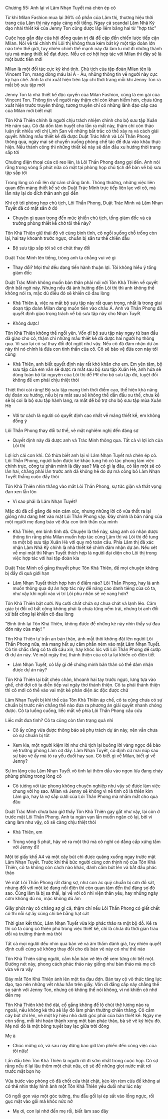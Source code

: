 




Chương 55: Anh lại vì Lâm Nhạn Tuyết mà chèn ép cô

Từ khi Milan Fashion mua lại 36% cổ phần của Lâm thị, thương hiệu thời trang của Lâm thị này ngày càng nổi tiếng. Ngay cả scandal Lâm Nhã Kỳ đạo nhái thiết kế của Jenny Ton cũng được lấp liếm bằng hai từ "hợp tác"

Cuộc họp gần đây của hội đồng quản trị đã đề cập đến chiến lược tiếp cận Milan. Nói về tài chính thì Lôi thị không thua kém bất kỳ một tập đoàn lớn nào trên thế giới, tuy nhiên chính thế mạnh này đã làm lu mờ đi những thành tựu mà mảng thiết kế đạt được. Nếu có cơ hội hợp tác với Milan thì đây sẽ là một bước tiến mới

Milan là một đối tác cực kỳ khó tính. Chủ tịch của tập đoàn Milan tên là Vincent Ton, mang dòng máu lai Á - Âu, những thông tin về người này cực kỳ hạn chế. Anh ta chỉ xuất hiện trên tạp chí thời trang mỗi khi Jenny Ton ra mắt bộ sưu tập mới

Jenny Ton là nhà thiết kế độc quyền của Milan Fashion, cũng là em gái của Vincent Ton. Thông tin về người này thậm chí còn khan hiếm hơn, chưa từng xuất hiện trước truyền thông, tương truyền chỉ có những lãnh đạo cấp cao của Milan mới biết mặt

Tôn Khả Thiên chính là người chịu trách nhiệm chính cho bộ sưu tập Xuân Hè năm sau. Cô đã dồn tâm huyết cho lần ra mắt này, thậm chí còn thảo luận rất nhiều với chị Linh San về những bất trắc có thể xảy ra và cách giải quyết. Những mẫu thiết kế đã được Duật Trác Minh và Lôi Thần Phong thông qua, ngày mai sẽ chuyển xuống phòng chế tác để đưa vào khâu thực hiện. Nếu thành công thì những thiết kế này sẽ dẫn đầu xu hướng thời trang sắp tới

Chuông điện thoại của cô reo lên, là Lôi Thần Phong đang gọi đến. Anh nói rằng trong vòng 5 phút nữa có mặt tại phòng họp chủ tịch để bàn về bộ sưu tập sắp tới

Trong lòng cô nổi lên dự cảm chẳng lành. Thông thường, những việc liên quan đến mảng thiết kế sẽ do Duật Trác Minh trực tiếp liên lạc với cô, mà lần này lại do đích thân anh gọi đến

Khi cô tới phòng họp chủ tịch, Lôi Thần Phong, Duật Trác Minh và Lâm Nhạn Tuyết đã có mặt sẵn ở đó

- Chuyện gì quan trọng đến mức khiến chủ tịch, tổng giám đốc và cả trưởng phòng thiết kế chờ tôi thế này?

Tôn Khả Thiên giữ thái độ vô cùng bình tĩnh, cô ngồi xuống chỗ trống còn lại, hai tay khoanh trước ngực, chuẩn bị sẵn tư thế chiến đấu

- Bộ sưu tập sắp tới sẽ có chút thay đổi

Duật Trác Minh lên tiếng, trông anh ta chẳng vui vẻ gì


- Thay đổi? Mọi thứ đều đang tiến hành thuận lợi. Tôi không hiểu ý tổng giám đốc

Duật Trác Minh không muốn bản thân phải nói với Tôn Khả Thiên về quyết định bất ngờ này. Nhưng nếu đã ảnh hưởng đến Lôi thị thì anh không thể không nói ra, mặc dù điều đó sẽ khiến cô đau lòng

- Khả Thiên à, việc ra mắt bộ sưu tập này rất quan trọng, nhất là trong giai đoạn tập đoàn Milan đang muốn tiến vào châu Á. Anh và Thần Phong đã quyết định giao trọng trách về bộ sưu tập này cho Nhạn Tuyết

- Không được!

Tôn Khả Thiên không thể ngồi yên. Vốn dĩ bộ sưu tập này ngay từ ban đầu đã giao cho cô, thậm chí những mẫu thiết kế đã được hai người họ thông qua. Vì sao lại có sự thay đổi đột ngột như vậy. Nếu cô đã đảm nhận dự án này thì nó chính là đứa con tinh thần của cô. Cô sẽ bảo vệ đứa con này tới cùng

- Khả Thiên, anh biết quyết định này rất khó khăn cho em. Em yên tâm, bộ sưu tập của em vẫn sẽ được ra mắt sau bộ sưu tập Xuân Hè, anh hứa sẽ dùng toàn bộ tài nguyên của Lôi thị để PR cho bộ sưu tập đó, tuyệt đối không để em phải chịu thiệt thòi

Thiệt thòi cái răng! Bộ sưu tập mang tính thời điểm cao, thể hiện khả năng dự đoán xu hướng, nếu bị ra mắt sau sẽ không thể dẫn đầu xu thế, chưa kể sẽ bị coi là bộ sưu tập hành lang, ra mắt để bổ trợ cho bộ sưu tập mùa Xuân Hè

- Với tư cách là người có quyết định cao nhất về mảng thiết kế, em không đồng ý

Lôi Thần Phong thay đổi tư thế, vẻ mặt nghiêm nghị đến đáng sợ

- Quyết định này đã được anh và Trác Minh thông qua. Tất cả vì lợi ích của Lôi thị

Lợi ích cái con khỉ. Cô thừa biết anh lại vì Lâm Nhạn Tuyết mà chèn ép cô. Lôi Thần Phong, người luôn được kẻ khác tung hô có tác phong làm việc chính trực, công tư phân minh là đây sao? Mà có gì lạ đâu, có lần một sẽ có lần hai, chẳng phải lần trước anh đã không hề do dự mà công bố Lâm Nhạn Tuyết thắng cuộc đấy thôi

Tôn Khả Thiên nhìn thẳng vào mắt Lôi Thần Phong, sự tức giận và thất vọng đan xen lẫn lộn

- Vì sao phải là Lâm Nhạn Tuyết?

Mặc dù đã cố gắng đè nén cảm xúc, nhưng những lời cô vừa thốt ra lại giống như đang hét vào mặt Lôi Thần Phong vậy. Đây chính là bản năng của một người mẹ đang bảo vệ đứa con tinh thần của mình

- Khả Thiên, em bình tĩnh đã. Chuyện là thế này, sáng anh có nhận được thông tin rằng phía Milan muốn hợp tác cùng Lâm thị và Lôi thị để tung ra một bộ sưu tập Xuân Hè với quy mô toàn cầu. Phía Lâm thị đã xác nhận Lâm Nhã Kỳ chính là nhà thiết kế chính đảm nhận dự án. Nếu xét về mọi mặt thì Nhạn Tuyết thích hợp là người đại diện cho Lôi thị trong việc hợp tác với hai tập đoàn kia

Duật Trác Minh cố gắng thuyết phục Tôn Khả Thiên, để mọi chuyện không bị đẩy đi quá giới hạn

- Lâm Nhạn Tuyết thích hợp hơn ở điểm nào? Lôi Thần Phong, hay là anh muốn thông qua dự án hợp tác này để nâng cao danh tiếng của cô ta, như vậy khi ngồi vào vị trí Lôi phu nhân sẽ vẻ vang hơn?


Tôn Khả Thiên bật cười. Nụ cười chất chứa sự chua chát và lạnh lẽo. Cảm giác bị đối xử bất công không phải là chưa từng nếm trải, nhưng bị anh đối xử bất công lại khiến cô đau lòng

"Bình tĩnh lại Tôn Khả Thiên, không được để những kẻ này nhìn thấy sự đau đớn này của mày! "

Tôn Khả Thiên tự trấn an bản thân, ánh mắt thôi không đặt lên người Lôi Thần Phong nữa, mà mang hết sự căm phẫn ném vào mặt Lâm Nhạn Tuyết. Cô tin chắc rằng cô ta đã cầu xin, hay khóc lóc với Lôi Thần Phong để cướp đi dự án này. Vẻ mặt ngây thơ, thánh thiện của cô ta lại khiến cô điên tiết

- Lâm Nhạn Tuyết, cô lấy gì để chứng minh bản thân có thể đảm nhận được dự án này?

Tôn Khả Thiên lại bắt chéo chân, khoanh hai tay trước ngực, lưng tựa vào ghế, chờ đợi cô ta diễn tiếp vai ngây thơ thánh thiện. Cô ta phải thánh thiện thì cô mới có thể vào vai một kẻ phản diện ác độc được chứ

Lâm Nhạn Tuyết bị khí thế của Tôn Khả Thiên áp chế, cô ta cũng chưa có sự chuẩn bị trước nên chẳng thể nào đưa ra phương án giải quyết nhanh chóng được. Cô ta luống cuống, liếc mắt về phía Lôi Thần Phong cầu cứu

Liếc mắt đưa tình? Cô ta cũng còn tâm trạng quá nhỉ

- Cô ấy cũng vừa được thông báo sẽ phụ trách dự án này, nên vẫn chưa có sự chuẩn bị tốt

- Xem kìa, một người kiệm lời như chủ tịch lại buông lời vàng ngọc để bảo vệ trưởng phòng Lâm cơ đấy. Lâm Nhạn Tuyết, cô định cứ mãi núp sau sự bảo vệ ấy mà tỏ ra yếu đuối hay sao. Cô biết gì về Milan, biết gì về Jenny?

Sự im lặng của Lâm Nhạn Tuyết vô tình lại thêm dầu vào ngọn lửa đang cháy phừng phừng trong lòng cô

- Cô tưởng với tác phong không chuyên nghiệp như vậy sẽ được làm việc chung với họ sao. Milan và Jenny sẽ không vì nể tình cô là thiên kim Lâm gia, hay là vợ sắp cưới của Lôi Thần Phong mà nhắm mắt cho qua đâu

Duật Trác Minh chưa bao giờ thấy Tôn Khả Thiên gay gắt như vậy, lại còn ở trước mặt Lôi Thần Phong. Anh ta ngàn vạn lần muốn ngăn cô lại, bởi vì càng làm như vậy, cô sẽ càng chịu thiệt thòi

- Khả Thiên, em

- Trong vòng 5 phút, hãy vẽ ra một thứ mà cô nghĩ có đẳng cấp xứng tầm với Jenny đi!

Một tờ giấy khổ A4 và một cây bút chì được quăng xuống ngay trước mặt Lâm Nhạn Tuyết. Trước khí thế bức người cùng cơn thịnh nộ của Tôn Khả Thiên, cô ta không còn cách nào khác, đành cầm bút lên và bắt đầu phác thảo

Vẻ mặt Lôi Thần Phong rất đáng sợ, như con ác quỷ chuẩn bị cơn đồ sát, nhưng đối với một kẻ đang nổi điên thì còn quan tâm đến thứ đáng sợ đó sao. Cùng lắm là bị sa thải, lại về với cô nhi viện thân yêu, hay những ngày cơm không đủ no, mặc không đủ ấm


Giây phút này cô chẳng sợ gì cả, thậm chí nếu Lôi Thần Phong có giết chết cô thì nỗi sợ ấy cũng chỉ bé bằng hạt cát

Thời gian kết thúc, Lâm Nhạn Tuyết vừa kịp phác thảo ra một bộ đồ. Kể ra thì cô ta cũng có thiên phú trong việc thiết kế, chỉ là chưa đủ thời gian trau dồi và trưởng thành mà thôi

Tất cả mọi người đều nhìn qua bản vẽ và âm thầm đánh giá, tuy nhiên quyết định cuối cùng sẽ không thay đổi cho dù bản vẽ này có như thế nào

Tôn Khả Thiên sững người, cầm hẳn bản vẽ lên để xem từng chi tiết một. Đường nét này, phong cách phác thảo này giống như bản thảo mà mẹ cô vừa vẽ ra vậy

Đáy mắt Tôn Khả Thiên ánh lên một tia đau đớn. Bàn tay cô vô thức tăng lực đạo, tạo nên những vết nhàu hằn trên giấy. Vốn dĩ đẳng cấp này chẳng thể so sánh với Jenny Ton, nhưng cô không thể nói không, vì nó khiến cô nhớ đến mẹ

Tôn Khả Thiên khẽ thở dài, cố gắng không để lộ chút thê lương nào ra ngoài, nếu không kẻ thù sẽ lấy đó làm phần thưởng chiến thắng. Cô cầm cây bút chì lên, vẽ một ký hiệu nhỏ dưới góc phải của bản thiết kế. Ngày mẹ còn sống, mỗi khi hoàn thành xong một bản phác thảo, bà sẽ vẽ ký hiệu đó. Mẹ nói đó là một bông tuyết bay lạc giữa trời đông

Mẹ à

- Chúc mừng cô, và sau này đừng bao giờ làm phiền đến công việc của tôi nữa!

Lần đầu tiên Tôn Khả Thiên là người rời đi sớm nhất trong cuộc họp. Cô sợ rằng nếu ở lại lâu thêm một chút nữa, cô sẽ để những giọt nước mắt rơi trước mặt bọn họ

Vừa bước vào phòng cô đã chốt cửa thật chặt, kéo kín rèm cửa để không ai có thể nhìn thấy hình ảnh một Tôn Khả Thiên yếu đuối như lúc này

Cô ngồi gọn vào một góc tường, thu đầu gối lại ép sắt vào lồng ngực, rồi gục mặt vào gối mà khóc nức nở

- Mẹ ơi, con lại nhớ đến mẹ rồi, biết làm sao đây




